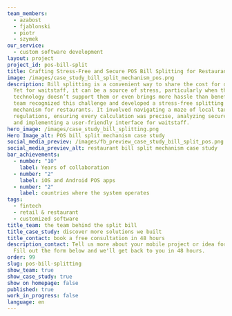 ```yaml
---
team_members:
  - azabost
  - fjablonski
  - piotr
  - szymek
our_service:
  - custom software development
layout: project
project_id: pos-bill-split
title: Crafting Stress-Free and Secure POS Bill Splitting for Restaurants
image: /images/case_study_bill_split_mechanism_pos.png
description: Bill splitting is a convenient way to share the cost for diners.
  Yet for waitstaff, it can be a source of stress, particularly when the
  technology doesn’t support them or even brings more hassle than benefits. Our
  team recognized this challenge and developed a stress-free splitting bill
  mechanism for restaurants. It involved navigating a maze of local tax
  regulations, ensuring every calculation was precise, analyzing secure data,
  and implementing a user-friendly interface for waitstaff.
hero_image: /images/case_study_bill_splitting.png
Hero Image_alt: POS bill split mechanism case study
social_media_previev: /images/fb_preview_case_study_bill_split_pos.png
social_media_previev_alt: restaurant bill split mechanism case study
bar_achievements:
  - number: "10"
    label: Years of collaboration
  - number: "2"
    label: iOS and Android POS apps
  - number: "2"
    label: countries where the system operates
tags:
  - fintech
  - retail & restaurant
  - customized software
title_team: the team behind the split bill
title_case_study: discover more solutions we built
title_contact: book a free consultation in 48 hours
description_contact: Tell us more about your mobile project or idea for an app.
  Fill out the form below and we'll get back to you in 48 hours.
order: 99
slug: pos-bill-splitting
show_team: true
show_case_study: true
show on homepage: false
published: true
work_in_progress: false
language: en
---
```

<TitleWithIcon sectionTitle="technologies" titleIcon="/images/skills.svg" titleIconAlt="technologies" />